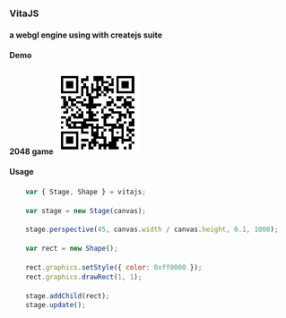 ### VitaJS
#### a webgl engine using with createjs suite

#### Demo
__2048 game__
![image](https://raw.githubusercontent.com/lizzz0523/vita/master/examples/assets/qrcode.png)

#### Usage
```javascript
    var { Stage, Shape } = vitajs;

    var stage = new Stage(canvas);

    stage.perspective(45, canvas.width / canvas.height, 0.1, 1000);

    var rect = new Shape();

    rect.graphics.setStyle({ color: 0xff0000 });
    rect.graphics.drawRect(1, 1);

    stage.addChild(rect);
    stage.update();
```